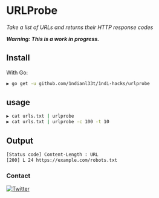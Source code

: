 # URLProbe


*Take a list of URLs and returns their HTTP response codes*

***Warning: This is a work in progress.***

## Install

With Go:

```bash
▶ go get -u github.com/1ndianl33t/1ndi-hacks/urlprobe
```
## usage
```bash
▶ cat urls.txt | urlprobe 
▶ cat urls.txt | urlprobe -c 100 -t 10
```
## Output
```bash
[Status code] Content-Length : URL
[200] L 24 https://example.com/robots.txt
```
### Contact
[![Twitter](https://img.shields.io/badge/twitter-@1ndianl33t-blue.svg)](https://twitter.com/1ndianl33t)
